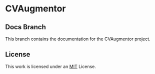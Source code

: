# CVAugmentor
## Docs Branch
This branch contains the documentation for the CVAugmentor project.
## License
This work is licensed under an [MIT](https://choosealicense.com/licenses/mit/) License.